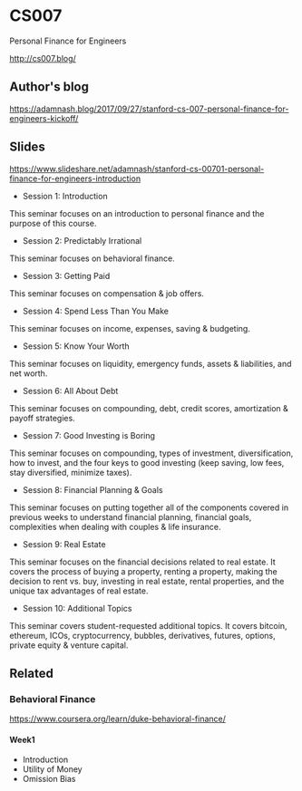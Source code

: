 CS007
=====

Personal Finance for Engineers

http://cs007.blog/

## Author's blog
https://adamnash.blog/2017/09/27/stanford-cs-007-personal-finance-for-engineers-kickoff/

## Slides
https://www.slideshare.net/adamnash/stanford-cs-00701-personal-finance-for-engineers-introduction

* Session 1: Introduction

This seminar focuses on an introduction to personal finance and the purpose of this course.

* Session 2: Predictably Irrational

This seminar focuses on behavioral finance.

* Session 3: Getting Paid

This seminar focuses on compensation & job offers.

* Session 4: Spend Less Than You Make

This seminar focuses on income, expenses, saving & budgeting.

* Session 5: Know Your Worth

This seminar focuses on liquidity, emergency funds, assets & liabilities, and net worth.

* Session 6: All About Debt

This seminar focuses on compounding, debt, credit scores, amortization & payoff strategies.

* Session 7:  Good Investing is Boring

This seminar focuses on compounding, types of investment, diversification, how to invest, and the
four keys to good investing (keep saving, low fees, stay diversified, minimize taxes).

* Session 8: Financial Planning & Goals

This seminar focuses on putting together all of the components covered in previous weeks to
understand financial planning, financial goals, complexities when dealing with couples & life
insurance.

* Session 9: Real Estate

This seminar focuses on the financial decisions related to real estate. It covers the process of
buying a property, renting a property, making the decision to rent vs. buy, investing in real
estate, rental properties, and the unique tax advantages of real estate.

* Session 10: Additional Topics

This seminar covers student-requested additional topics. It covers bitcoin, ethereum, ICOs,
cryptocurrency, bubbles, derivatives, futures, options, private equity & venture capital.

## Related

### Behavioral Finance
https://www.coursera.org/learn/duke-behavioral-finance/

#### Week1
+ Introduction
+ Utility of Money
+ Omission Bias

